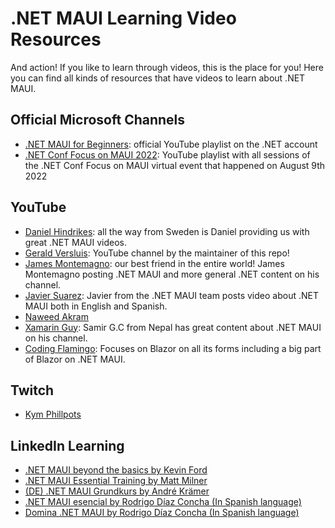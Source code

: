# .NET MAUI Learning Video Resources

And action! If you like to learn through videos, this is the place for you! Here you can find all kinds of resources that have videos to learn about .NET MAUI.

## Official Microsoft Channels

* [.NET MAUI for Beginners](https://aka.ms/maui/beginners): official YouTube playlist on the .NET account
* [.NET Conf Focus on MAUI 2022](https://www.youtube.com/watch?v=zp3Ja-jAjq4&list=PLdo4fOcmZ0oWePZU3W162NJ9vcXqgpMVc): YouTube playlist with all sessions of the .NET Conf Focus on MAUI virtual event that happened on August 9th 2022

## YouTube

* [Daniel Hindrikes](https://www.youtube.com/c/DanielHindrikes): all the way from Sweden is Daniel providing us with great .NET MAUI videos.
* [Gerald Versluis](https://youtube.com/GeraldVersluis): YouTube channel by the maintainer of this repo!
* [James Montemagno](https://youtube.com/JamesMontemagno): our best friend in the entire world! James Montemagno posting .NET MAUI and more general .NET content on his channel.
* [Javier Suarez](https://youtube.com/JavierSu%C3%A1rezRuiz): Javier from the .NET MAUI team posts video about .NET MAUI both in English and Spanish.
* [Naweed Akram](https://youtube.com/user/xgeno2)
* [Xamarin Guy](https://www.youtube.com/channel/UCBKLE3rLU0CJebTBJ_N4ajQ): Samir G.C from Nepal has great content about .NET MAUI on his channel.
* [Coding Flamingo](https://www.youtube.com/channel/UCjGgqULI1EX0VEoizrD6PYA): Focuses on Blazor on all its forms including a big part of Blazor on .NET MAUI.

## Twitch

* [Kym Phillpots](https://www.twitch.tv/kymphillpotts)

## LinkedIn Learning
* [.NET MAUI beyond the basics by Kevin Ford](https://www.linkedin.com/learning/dot-net-maui-beyond-the-basics/)
* [.NET MAUI Essential Training by Matt Milner](https://www.linkedin.com/learning/dot-net-maui-essential-training/)
* [(DE) .NET MAUI Grundkurs by André Krämer](https://www.linkedin.com/learning/dot-net-maui-grundkurs/)
* [.NET MAUI esencial by Rodrigo Díaz Concha (In Spanish language)](https://www.linkedin.com/learning/dot-net-maui-esencial)
* [Domina .NET MAUI by Rodrigo Díaz Concha (In Spanish language)](https://www.linkedin.com/learning/domina-dot-net-maui)
